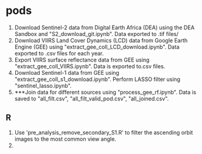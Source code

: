 # pods

1. Download Sentinel-2 data from Digital Earth Africa (DEA) using the DEA Sandbox and "S2_download_git.ipynb". Data exported to .tif files/
2. Download VIIRS Land Cover Dynamics (LCD) data from Google Earth Engine (GEE) using "extract_gee_coll_LCD_download.ipynb". Data exported to .csv files for each year.
3. Export VIIRS surface reflectance data from GEE using "extract_gee_coll_VIIRS.ipynb". Data is exported to.csv files.
4. Download Sentinel-1 data from GEE using "extract_gee_coll_s1_download.ipynb". Perform LASSO filter using "sentinel_lasso.ipynb".
5. ***Join data for different sources using "process_gee_rf.ipynb". Data is saved to "all_filt.csv", "all_filt_valid_pod.csv", "all_joined.csv".

## R

1. Use 'pre_analysis_remove_secondary_S1.R' to filter the ascending orbit images to the most common view angle.
2. 

